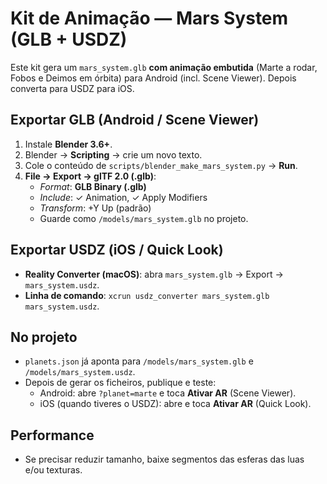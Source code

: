 
# Kit de Animação — Mars System (GLB + USDZ)

Este kit gera um `mars_system.glb` **com animação embutida** (Marte a rodar, Fobos e Deimos em órbita) para Android (incl. Scene Viewer). Depois converta para USDZ para iOS.

## Exportar GLB (Android / Scene Viewer)
1. Instale **Blender 3.6+**.
2. Blender → **Scripting** → crie um novo texto.
3. Cole o conteúdo de `scripts/blender_make_mars_system.py` → **Run**.
4. **File → Export → glTF 2.0 (.glb)**:
   - *Format*: **GLB Binary (.glb)**
   - *Include*: ✓ Animation, ✓ Apply Modifiers
   - *Transform*: +Y Up (padrão)
   - Guarde como `/models/mars_system.glb` no projeto.

## Exportar USDZ (iOS / Quick Look)
- **Reality Converter (macOS)**: abra `mars_system.glb` → Export → `mars_system.usdz`.
- **Linha de comando**: `xcrun usdz_converter mars_system.glb mars_system.usdz`.

## No projeto
- `planets.json` já aponta para `/models/mars_system.glb` e `/models/mars_system.usdz`.
- Depois de gerar os ficheiros, publique e teste:
  - Android: abre `?planet=marte` e toca **Ativar AR** (Scene Viewer).  
  - iOS (quando tiveres o USDZ): abre e toca **Ativar AR** (Quick Look).

## Performance
- Se precisar reduzir tamanho, baixe segmentos das esferas das luas e/ou texturas.
